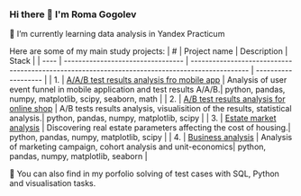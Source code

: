 ### Hi there 👋 I'm **Roma Gogolev**

🌱 I’m currently learning data analysis in Yandex Practicum

Here are some of my main study projects:
| #    | Project name              | Description                                                                                       | Stack                       |
| ---- | --------------------------------- | ---------------------------------------------------------------------------------------------- | ------------------- |
| 1.   | [А/А/В test results analysis fro mobile app](https://github.com/rdgogolev/AAB_test_mobile_app)    | Analysis of user event funnel in mobile application and test results A/A/B.| python, pandas, numpy, matplotlib, scipy, seaborn, math |
| 2.   | [А/В test results analysis for online shop](https://github.com/rdgogolev/AB_test_online_shop)    | A/B tests results analysis, visualisition of the results, statistical analysis.| python, pandas, numpy, matplotlib, scipy |
| 3.   | [Estate market analysis](https://github.com/rdgogolev/estate-market-analysis)    | Discovering real estate parameters affecting the cost of housing.| python, pandas, numpy, matplotlib, scipy |
| 4.   | [Business analysis](https://github.com/rdgogolev/business_cohort_analysis)    | Analysis of marketing campaign, cohort analysis and unit-economics| python, pandas, numpy, matplotlib, seaborn |   
   
   
🔭 You can also find in my porfolio solving of test cases with SQL, Python and visualisation tasks.
